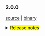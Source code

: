 ### 2.0.0

 [source](https://github.com/seata/seata/archive/v2.0.0.zip) |
 [binary](https://github.com/seata/seata/releases/download/v2.0.0/seata-server-2.0.0.zip) 

<details>
  <summary><mark>Release notes</mark></summary>

### Seata 2.0.0

Seata 2.0.0 发布。

Seata 是一款开源的分布式事务解决方案，提供高性能和简单易用的分布式事务服务。

此版本更新如下：

### feature：
  - [[#1234](https://github.com/seata/seata/pull/1234)] 样例，后续请删除

### bugfix：
  - [[#1234](https://github.com/seata/seata/pull/1234)] 样例，后续请删除
  - [[#4626](https://github.com/seata/seata/pull/4626)] 使用 `easyj-maven-plugin` 插件代替 `flatten-maven-plugin` 插件，以修复 `shade` 插件与 `flatten` 插件不兼容的问题，导致`seata-all.pom` 中的 `${revision}` 并没有被替换，使应用端引用 `seata-all` 后无法打包。
  - [[#4661](https://github.com/seata/seata/pull/4661)] 修复控制台中使用PostgreSQL出现的SQL异常

### optimize：
  - [[#4567](https://github.com/seata/seata/pull/4567)] 支持where条件带函数find_in_set支持

### test：
  - [[#1234](https://github.com/seata/seata/pull/1234)] 样例，后续请删除


### Contributors:

非常感谢以下 contributors 的代码贡献。若有无意遗漏，请报告。

  - [slievrly](https://github.com/slievrly)
  - [doubleDimple](https://github.com/doubleDimple)
  - [YSF-A](https://github.com/YSF-A)

同时，我们收到了社区反馈的很多有价值的issue和建议，非常感谢大家。


#### Link

  - **Seata:** https://github.com/seata/seata  
  - **Seata-Samples:** https://github.com/seata/seata-samples   
  - **Release:** https://github.com/seata/seata/releases
  - **WebSite:** https://seata.io

</details>
